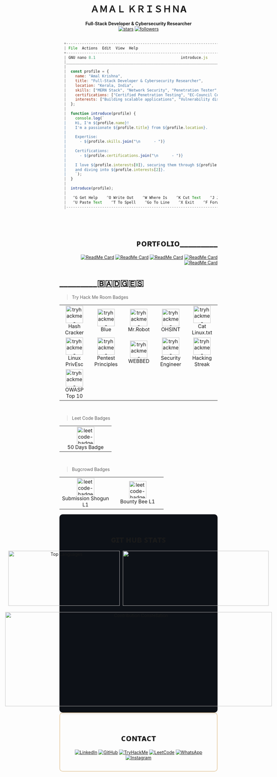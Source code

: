 <h1 align="center">
  ＡＭＡＬ ＫＲＩＳＨＮA
</h1>
<p align="center">
  <b>Full-Stack Developer & Cybersecurity Researcher</b><br><be>
  <a href="https://github.com/C00lPIXER"><img src="https://img.shields.io/github/stars/C00LPIXER?label=Stars" alt="stars"></a> 
  <a href="https://github.com/C00lPIXER"><img alt="followers" src="https://img.shields.io/github/followers/C00LPIXER?label=Followers&style=social"></a>
</>

<!-- <div align="right">
    <a href="#"><img src="https://github-stats-alpha.vercel.app/api?username=C00LPIXER&cc=000&tc=fff&ic=fff&bc=000" alt="Example" width="355" height="175" style="margin-right: 10px;" /></a>
</div> -->
<!-- <div align="right">
   [![Readme Card](https://github-readme-stats.vercel.app/api/pin/?username=C00LPIXER&repo=aperture)](https://github.com/C00lPIXER/aperture)
</div> 
-->
<br>
<br>
<be>

```javascript
  +------------------------------------------------------------------------------------------------------------------------+
  | File  Actions  Edit  View  Help                                                                                        |
  +------------------------------------------------------------------------------------------------------------------------+
  | GNU nano 8.1                                      introduce.js                                                         |
  |________________________________________________________________________________________________________________________|
  |                                                                                                                        |
  |  const profile = {                                                                                                     |
  |    name: "Amal Krishna",                                                                                               |
  |    title: "Full-Stack Developer & Cybersecurity Researcher",                                                           |
  |    location: "Kerala, India",                                                                                          |
  |    skills: ["MERN Stack", "Network Security", "Penetration Tester", "Bug Hunting", "Secure Coding"],                   |
  |    certifications: ["Certified Penetration Testing", "EC-Council Certified SOC Analyst"],                              |
  |    interests: ["Building scalable applications", "Vulnerability discovery", "Offensive Security"]                      |
  |  };                                                                                                                    |
  |                                                                                                                        |
  |  function introduce(profile) {                                                                                         |
  |    console.log(`                                                                                                       |
  |    Hi, I'm ${profile.name}!                                                                                            |
  |    I'm a passionate ${profile.title} from ${profile.location}.                                                         |
  |                                                                                                                        |
  |    Expertise:                                                                                                          |
  |      - ${profile.skills.join("\n      - ")}                                                                            |
  |                                                                                                                        |
  |    Certifications:                                                                                                     |
  |      - ${profile.certifications.join("\n      - ")}                                                                    |
  |                                                                                                                        |
  |    I love ${profile.interests[0]}, securing them through ${profile.interests[1]},                                      |
  |    and diving into ${profile.interests[2]}.                                                                            |
  |    `);                                                                                                                 |
  |  }                                                                                                                     |
  |                                                                                                                        |
  |  introduce(profile);                                                                                                   |
  |                                                                                                                        |
  |   ^G Get Help    ^O Write Out    ^W Where Is    ^K Cut Text    ^J Justify    ^C Cancel  ^R Read File  ^Y Prev Page     |
  |   ^U Paste Text    ^T To Spell    ^Go To Line    ^X Exit    ^F Forward    ^B Back  ^I Insert File  ^W Where Is         |
  |------------------------------------------------------------------------------------------------------------------------|
```
<br>
<br>
<be>
  
<!-- Skills 
<div align="left" style="color: #ffffff;">
  <h1>_________ꜱᴋɪʟʟꜱ </h1>

   > Tools and technologies that I have worked with and am interested in Programing <br>
   
  <!-- Skill Badges with increased width and height 
  <a href="https://github.com/C00lPIXER"><img src="https://img.shields.io/badge/JavaScript-%23000000?style=for-the-badge&logo=javascript&logoColor=ffff" alt="JavaScript" width="100" height="40" /></a>
  <a href="https://github.com/C00lPIXER"><img src="https://img.shields.io/badge/C-%23000000?style=for-the-badge&logo=c&logoColor=ffff" alt="C" width="100" height="40" /></a>
  <a href="https://github.com/C00lPIXER"><img src="https://img.shields.io/badge/Python-%23000000?style=for-the-badge&logo=python&logoColor=ffff" alt="Python" width="100" height="40" /></a>
  <a href="https://github.com/C00lPIXER"><img src="https://img.shields.io/badge/CSS-%23000000?style=for-the-badge&logo=css3&logoColor=ffff" alt="CSS" width="100" height="40" /></a>
  <a href="https://github.com/C00lPIXER"><img src="https://img.shields.io/badge/Bootstrap-%23000000?style=for-the-badge&logo=bootstrap&logoColor=ffff" alt="Bootstrap" width="100" height="40" /></a>
  <a href="https://github.com/C00lPIXER"><img src="https://img.shields.io/badge/TypeScript-%23000000?style=for-the-badge&logo=typescript&logoColor=ffff" alt="TypeScript" width="100" height="40" /></a>
  <a href="https://github.com/C00lPIXER"><img src="https://img.shields.io/badge/Nginx-%23000000?style=for-the-badge&logo=nginx&logoColor=ffff" alt="Nginx" width="100" height="40" /></a>
  <br>
  <a href="https://github.com/C00lPIXER"><img src="https://img.shields.io/badge/AWS-%23000000?style=for-the-badge&logo=amazonaws&logoColor=ffff" alt="AWS" width="100" height="40" /></a>
  <a href="https://github.com/C00lPIXER"><img src="https://img.shields.io/badge/Visual%20Studio%20Code-%23000000?style=for-the-badge&logo=visualstudiocode&logoColor=ffff" width="100" height="40" /></a>
  <a href="https://github.com/C00lPIXER"><img src="https://img.shields.io/badge/Node.js-%23000000?style=for-the-badge&logo=node.js&logoColor=ffff" alt="Node.js" width="100" height="40" /></a>
  <a href="https://github.com/C00lPIXER"><img src="https://img.shields.io/badge/MongoDB-%23000000?style=for-the-badge&logo=mongodb&logoColor=ffff" alt="MongoDB" width="100" height="40" /></a>
  <a href="https://github.com/C00lPIXER"><img src="https://img.shields.io/badge/PostgreSQL-%23000000?style=for-the-badge&logo=postgresql&logoColor=ffff" alt="PostgreSQL" width="100" height="40" /></a>
  <a href="https://github.com/C00lPIXER"><img src="https://img.shields.io/badge/Express.js-%23000000?style=for-the-badge&logo=express&logoColor=ffff" alt="Express.js" width="100" height="40" /></a>
  <a href="https://github.com/C00lPIXER"><img src="https://img.shields.io/badge/Git-%23000000?style=for-the-badge&logo=git&logoColor=ffff" alt="Git" width="100" height="40" /></a>
  <br>
  <a href="https://github.com/C00lPIXER"><img src="https://img.shields.io/badge/Docker-%23000000?style=for-the-badge&logo=docker&logoColor=ffff" alt="Docker" width="100" height="40" /></a>
  <a href="https://github.com/C00lPIXER"><img src="https://img.shields.io/badge/React-%23000000?style=for-the-badge&logo=react&logoColor=ffff" alt="React" width="100" height="40" /></a>
  <a href="https://github.com/C00lPIXER"><img src="https://img.shields.io/badge/Redux-%23000000?style=for-the-badge&logo=redux&logoColor=" alt="Redux" width="100" height="40" /></a>
  <a href="https://github.com/C00lPIXER"><img src="https://img.shields.io/badge/GraphQL-%23000000?style=for-the-badge&logo=graphql&logoColor=ffff" alt="GraphQL" width="100" height="40" /></a>
  <a href="https://github.com/C00lPIXER"><img src="https://img.shields.io/badge/HTML5-%23000000?style=for-the-badge&logo=html5&logoColor=ffff" alt="HTML5" width="100" height="40" /></a>
  <a href="https://github.com/C00lPIXER"><img src="https://img.shields.io/badge/SQL-%23000000?style=for-the-badge&logo=sql&logoColor=ffff" alt="SQL" width="100" height="40" /></a>
  <a href="https://github.com/C00lPIXER"><img src="https://img.shields.io/badge/Kubernetes-%23000000?style=for-the-badge&logo=kubernetes&logoColor=ffff" alt="Kubernetes" width="100" height="40" /></a>
  <br>
  <br>

   > Tools and technologies that I have worked with and am interested in cyber security <br>
   
  <a href="https://github.com/C00lPIXER"><img src="https://img.shields.io/badge/Nmap-%23000000?style=for-the-badge&logo=nmap&logoColor=ffff" alt="Nmap" width="100" height="40" /></a>
  <a href="https://github.com/C00lPIXER"><img src="https://img.shields.io/badge/Burp%20Suite-%23000000?style=for-the-badge&logo=burp-suite&logoColor=ffff" alt="Burp Suite" width="100" height="40" /></a>
  <a href="https://github.com/C00lPIXER"><img src="https://img.shields.io/badge/Wireshark-%23000000?style=for-the-badge&logo=wireshark&logoColor=ffff" alt="Wireshark" width="100" height="40" /></a>
  <a href="https://github.com/C00lPIXER"><img src="https://img.shields.io/badge/Metasploit-%23000000?style=for-the-badge&logo=metasploit&logoColor=ffff" alt="Metasploit" width="100" height="40" /></a>
  <a href="https://github.com/C00lPIXER"><img src="https://img.shields.io/badge/OWASP%20ZAP-%23000000?style=for-the-badge&logo=owasp&logoColor=ffff" alt="OWASP ZAP" width="100" height="40" /></a>
  <a href="https://github.com/C00lPIXER"><img src="https://img.shields.io/badge/Kali%20Linux-%23000000?style=for-the-badge&logo=kali-linux&logoColor=ffff" alt="Kali Linux" width="100" height="40" /></a>
  <a href="https://github.com/C00lPIXER"><img src="https://img.shields.io/badge/Nuclei-%23000000?style=for-the-badge&logo=nuclei&logoColor=ffff" alt="Nuclei" width="100" height="40" /></a>
</div>
-->
     

<!-- List projects -->
<div align="right">
<h1> ᴘᴏʀᴛꜰᴏʟɪᴏ_________ </h1>
  
[![ReadMe Card](https://github-readme-stats.vercel.app/api/pin/?username=C00LPIXER&repo=aperture&title_color=ffff&icon_color=ffff&text_color=ffff&bg_color=0000&border_color=0000)](https://github.com/C00lPIXER/aperture)
[![ReadMe Card](https://github-readme-stats.vercel.app/api/pin/?username=C00LPIXER&repo=leetcode&title_color=ffff&icon_color=ffff&text_color=ffff&bg_color=0000&border_color=0000)](https://github.com/C00lPIXER/leetcode_js)
[![ReadMe Card](https://github-readme-stats.vercel.app/api/pin/?username=C00LPIXER&repo=Data-Structure-Algorithms&title_color=ffff&icon_color=ffff&text_color=ffff&bg_color=0000&border_color=0000)](https://github.com/C00lPIXER/Data-Structure-Algorithms)
[![ReadMe Card](https://github-readme-stats.vercel.app/api/pin/?username=C00LPIXER&repo=Java-Script&title_color=ffff&icon_color=ffff&text_color=ffff&bg_color=0000&border_color=0000)](https://github.com/C00lPIXER/Java-Script)
[![ReadMe Card](https://github-readme-stats.vercel.app/api/pin/?username=C00LPIXER&repo=dorker&title_color=ffff&icon_color=ffff&text_color=ffff&bg_color=0000&border_color=0000)]([https://github.com/C00lPIXER/Java-Script](https://github.com/C00lPIXER/dorker))
</div>

<!-- List projects -->
<div align="left">
<h1> _________🇧​​🇦​​🇩​​🇬​​🇪​​🇸​ </h1>
  
   > Try Hack Me Room Badges


<table>
  <tr>
    <td align="center" width="150">
       <a href="https://tryhackme.com/r/p/coolpixer" target="_blank"><img src="https://assets.tryhackme.com/img/badges/hashcracker.svg" alt="tryhackme-badges" width="55" /></a>
      <br>Hash Cracker
    </td>
    <td align="center" width="150">
        <a href="https://tryhackme.com/r/p/coolpixer" target="_blank"><img src="https://assets.tryhackme.com/img/badges/blue.svg" alt="tryhackme-badges" width="55" /></a>
      <br>Blue
    </td>
    <td align="center" width="150">
        <a href="https://tryhackme.com/r/p/coolpixer" target="_blank"><img src="https://assets.tryhackme.com/img/badges/mrrobot.svg" alt="tryhackme-badges" width="55" /></a>
      <br>Mr.Robot
    </td>
    <td align="center" width="150">
        <a href="https://tryhackme.com/r/p/coolpixer" target="_blank"><img src="https://assets.tryhackme.com/img/badges/ohsint.svg" alt="tryhackme-badges" width="55" /></a>
      <br>OHSINT
    </td>
    <td align="center" width="150">
        <a href="https://tryhackme.com/r/p/coolpixer" target="_blank"><img src="https://assets.tryhackme.com/img/badges/linux.svg" alt="tryhackme-badges" width="55" /></a>
      <br>Cat Linux.txt
    </td>
  </tr>
  <tr>
    <td align="center" width="150">
        <a href="https://tryhackme.com/r/p/coolpixer" target="_blank"><img src="https://assets.tryhackme.com/img/badges/linuxprivesc.svg" alt="tryhackme-badges" width="55" /></a>
      <br>Linux PrivEsc
    </td>
    <td align="center" width="150">
        <a href="https://tryhackme.com/r/p/coolpixer" target="_blank"><img src="https://assets.tryhackme.com/img/badges/introtooffensivesecurity.svg" alt="tryhackme-badges" width="55" /></a>
      <br>Pentest Principles
    </td>
    <td align="center" width="150">
        <a href="https://tryhackme.com/r/p/coolpixer" target="_blank"><img src="https://assets.tryhackme.com/img/badges/webbed.svg" alt="tryhackme-badges" width="55" /></a>
      <br>WEBBED
    </td>
    <td align="center" width="150">
        <a href="https://tryhackme.com/r/p/coolpixer" target="_blank"><img src="https://assets.tryhackme.com/img/badges/introtosecurityengineering.svg" alt="tryhackme-badges" width="55" /></a>
      <br>Security Engineer
    </td>
    <td align="center" width="150">
        <a href="https://leetcode.com/u/kr_i_s_h__/" target="_blank"><img src="https://assets.tryhackme.com/img/badges/streak7.svg" alt="tryhackme-badges" width="55" /></a>
      <br>Hacking Streak
    </td>
  </tr>
  <tr>
    <td align="center" width="150">
        <a href="https://tryhackme.com/r/p/coolpixer" target="_blank"><img src="https://assets.tryhackme.com/img/badges/owasptop10.svg" alt="tryhackme-badges" width="55" /></a>
      <br>OWASP Top 10
    </td>
  </tr>
</table>
<br>
<table>

  > Leet Code Badges
  <tr>
    <td align="center" width="150">
        <a href="https://tryhackme.com/r/p/coolpixer" target="_blank"><img src="https://assets.leetcode.com/static_assets/marketing/2024-50.gif" alt="leetcode-badges" width="55" /></a>
      <br>50 Days Badge
    </td>
  </tr>
</table>
<br>
<table>

  > Bugcrowd Badges
  <tr>
    <td align="center" width="150">
        <a href="https://tryhackme.com/r/p/coolpixer" target="_blank"><img src="https://bugcrowd.com/assets/level-1-PXV6KQIZ.digested.svg" alt="leetcode-badges" width="55" /></a>
      <br>Submission Shogun L1
    </td>
    <td align="center" width="150">
        <a href="https://tryhackme.com/r/p/coolpixer" target="_blank"><img src="https://bugcrowd.com/assets/level-1-JPYSX55K.digested.svg" alt="leetcode-badges" width="55" /></a>
      <br>Bounty Bee L1
    </td>
  </tr>
</table>
</div>

<!--
<div align="center">

![trophy](https://github-profile-trophy.vercel.app/?username=C00LPIXER&theme=dracula&no-bg=true&margin-w=15&margin-h=15)
</div>
-->
<div align="center" style="display: flex; flex-direction: column; justify-content: center; align-items: center; background-color: #0D1117; padding: 20px; border-radius: 10px; box-shadow: 0 4px 6px rgba(0, 0, 0, 0.1);">
  <h1> ɢɪᴛ ʜᴜʙ ꜱᴛᴀᴛꜱ </h1>
  <div style="display: flex; justify-content: center; align-items: center; margin-bottom: 20px;">
    <a href="https://github.com/C00lPIXER"><img src="https://github-readme-stats.vercel.app/api?username=C00LPIXER&rank_icon=github&hide_border=true&theme=transparent&text_color=ffffff" alt="Top Languages" width="355" height="175" style="margin-right: 10px;" /></a>
    <a href="https://github.com/C00lPIXER"><img src="https://github-readme-streak-stats.herokuapp.com/?user=C00LPIXER&stroke=ffffff&background=0000&ring=ffffff&fire=ffffff&currStreakNum=ffffff&currStreakLabel=ffffff&sideNums=ffffff&sideLabels=ffffff&dates=ffffff&hide_border=true" width="465" height="175" /></a>
  </div>
  <a href="https://github.com/C00lPIXER"><img src="https://github-readme-activity-graph.vercel.app/graph?username=C00LPIXER&bg_color=0000&color=ffffff&line=ffffff&point=ffffff&area=true&hide_border=true" width="850" height="300" alt="Contribution Constellation"/></a>
</div>
</div>

<div style="border: 2px solid #E7CFAA; border-radius: 10px; padding: 20px; margin-bottom: 20px;">
  
<div align="center">
<h1> ᴄᴏɴᴛᴀᴄᴛ </h1>
  
  <a href="https://www.linkedin.com/in/amalkrishanp" target="_blank"><img src="https://img.shields.io/badge/-LinkedIn-333?style=flat&logo=linkedin" alt="LinkedIn"></a>
  <a href="https://github.com/C00LPIXER" target="_blank"><img src="https://img.shields.io/badge/-GitHub-333?style=flat&logo=github" alt="GitHub"></a>
  <a href="https://tryhackme.com/r/p/coolpixer" target="_blank"><img src="https://img.shields.io/badge/-TryHackMe-333?style=flat&logo=tryhackme" alt="TryHackMe"></a>
  <a href="https://leetcode.com/u/kr_i_s_h__/" target="_blank"><img src="https://img.shields.io/badge/-LeetCode-333?style=flat&logo=leetcode" alt="LeetCode"></a>
  <a href="https://wa.me/qr/SCAEAUKXX2BRP1" target="_blank"><img src="https://img.shields.io/badge/-WhatsApp-333?style=flat&logo=whatsapp" alt="WhatsApp"></a>
  <a href="https://www.instagram.com/kr_i_s_h__/" target="_blank"><img src="https://img.shields.io/badge/-Instagram-333?style=flat&logo=instagram" alt="Instagram"></a>
</div>

